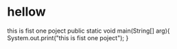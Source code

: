 # hellow
this is fist one poject
public static void main(String[] arg){
  System.out.print("this is fist one poject");
}  
